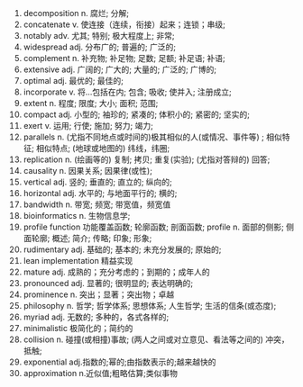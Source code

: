 1.  decomposition n. 腐烂; 分解; 
2.  concatenate  v. 使连接（连续，衔接）起来；连锁；串级;
3.  notably  adv. 尤其; 特别; 极大程度上; 非常;
4.  widespread adj.	分布广的; 普遍的; 广泛的;
5.  complement n.	补充物; 补足物; 足数; 足额; 补足语; 补语;
6.  extensive adj.	广阔的; 广大的; 大量的; 广泛的; 广博的;
7.  optimal adj.	最优的; 最佳的;
8.  incorporate v.	将…包括在内; 包含; 吸收; 使并入; 注册成立;
9.  extent n.	程度; 限度; 大小; 面积; 范围;  
10. compact adj.	小型的; 袖珍的; 紧凑的; 体积小的; 紧密的; 坚实的;
11. exert  v.	运用; 行使; 施加; 努力; 竭力;
12. parallels n.	(尤指不同地点或时间的)极其相似的人(或情况、事件等) ; 相似特征; 相似特点; (地球或地图的) 纬线，纬圈;
13. replication n.	(绘画等的) 复制; 拷贝; 重复(实验); (尤指对答辩的) 回答;
14. causality n.	因果关系; 因果律(或性);
15. vertical adj.	竖的; 垂直的; 直立的; 纵向的;
16. horizontal adj.	水平的; 与地面平行的; 横的;
17. bandwidth n.	带宽; 频宽; 带宽值，频宽值
18. bioinformatics n.	生物信息学;
19. profile function 功能覆盖函数; 轮廓函数; 剖面函数; profile n.	面部的侧影; 侧面轮廓; 概述; 简介; 传略; 印象; 形象;
20. rudimentary adj.	基础的; 基本的; 未充分发展的; 原始的;
21. lean implementation 精益实现
22. mature adj. 成熟的；充分考虑的；到期的；成年人的
23. pronounced adj.	显著的; 很明显的; 表达明确的;
24. prominence n. 突出；显著；突出物；卓越
25. philosophy n.	哲学; 哲学体系; 思想体系; 人生哲学; 生活的信条(或态度);
26. myriad adj.	无数的; 多种的，各式各样的;
27. minimalistic 极简化的；简约的
28. collision n. 碰撞(或相撞)事故; (两人之间或对立意见、看法等之间的) 冲突，抵触;
29. exponential adj.指数的;幂的;由指数表示的;越来越快的
30. approximation  n.近似值;粗略估算;类似事物
